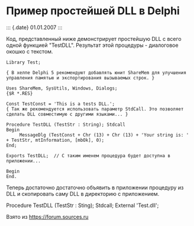 Пример простейшей DLL в Delphi
==============================

::: {.date}
01.01.2007
:::

Код, представленный ниже демонстрирует простейшую DLL с всего одной
функцией \"TestDLL\". Результат этой процедуры - диалоговое окошко с
текстом.

    Library Test; 
     
    { В хелпе Delphi 5 рекомендуют добавлять юнит ShareMem для улучшения управления памятью и экспортирования вызываемых строк. }
     
    Uses ShareMem, SysUtils, Windows, Dialogs; 
    {$R *.RES} 
     
    Const TestConst = 'This is a tests DLL.'; 
    { Так же рекомендуется использовать параметр StdCall. Это позволяет сделать DLL совместимую с другими языками... }
     
    Procedure TestDLL (TestStr : String); Stdcall 
    Begin 
         MessageDlg (TestConst + Chr (13) + Chr (13) + 'Your string is: ' + TestStr, mtInformation, [mbOk], 0); 
    End; 
     
    Exports TestDLL;  // С таким именем процедура будет доступна в приложении...
     
    Begin 
    End. 

Теперь достаточно достаточно объявить в приложении процедуру из DLL и
скопировать саму DLL в директорию с приложением.

Procedure TestDLL (TestStr : Sting); Stdcall; External \'Test.dll\';

Взято из <https://forum.sources.ru>
